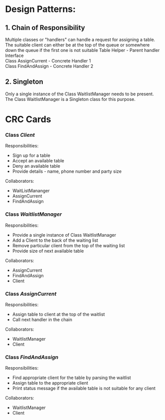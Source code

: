 # Design Patterns:
## 1. Chain of Responsibility   
Multiple classes or "handlers" can handle a request for assigning a table. 
The suitable client can either be at the top of the queue or somewhere down the queue if the first one is not suitable 
Table Helper - Parent handler Interface  
Class AssignCurrent - Concrete Handler 1  
Class FindAndAssign - Concrete Handler 2  

## 2. Singleton  
Only a single instance of the Class WaitlistManager needs to be present.  
The Class WaitlistManager is a Singleton class for this purpose.  


# CRC Cards  

### Class <i>Client</i>  
Responsibilities:   
+ Sign up for a table   
+ Accept an available table
+ Deny an available table
+ Provide details - name, phone number and party size 

Collaborators:   
+ WaitListMananger 
+ AssignCurrent  
+ FindAndAssign
	

### Class <i>WaitlistManager</i>  
Responsibilities:   
+ Provide a single instance of Class WaitlistManager  
+ Add a Client to the back of the waiting list  
+ Remove particular client from the top of the waiting list  
+ Provide size of next available table  

Collaborators:   
+ AssignCurrent  
+ FindAndAssign  
+ Client  


### Class <i>AssignCurrent</i>  
Responsibilities:  
+ Assign table to client at the top of the waitlist  
+ Call next handler in the chain  

Collaborators:     
+ WaitlistManager  
+ Client  

### Class <i>FindAndAssign</i>  
Responsibilities:  
+ Find appropriate client for the table by parsing the waitlist
+ Assign table to the appropriate client    
+ Print status message if the available table is not suitable for any client

Collaborators:       
+ WaitlistManager    
+ Client    










